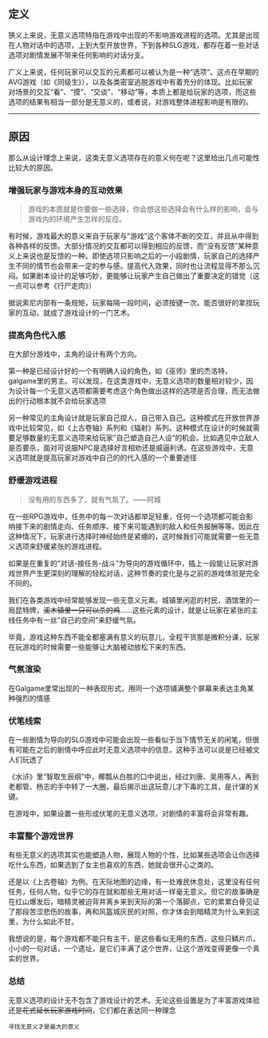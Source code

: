 ## 定义

狭义上来说，无意义选项特指在游戏中出现的不影响游戏进程的选项。尤其是出现在人物对话中的选项，上到大型开放世界，下到各种SLG游戏，都存在着一些对话选项对剧情发展不带来任何影响的对话分支。

广义上来说，任何玩家可以交互的元素都可以被认为是一种“选项”。这点在早期的AVG游戏（如《同级生》），以及各类密室逃脱游戏中有着充分的体现。比如玩家对场景的交互“看”、“摸”、“交谈”、“移动”等，本质上都是给玩家的选项，而这些选项的结果有相当一部分是无意义的，或者说，对游戏整体进程影响是有限的。

---

## 原因

那么从设计理念上来说，这类无意义选项存在的意义何在呢？这里给出几点可能性比较大的原因。

### 增强玩家与游戏本身的互动效果

> 游戏的本质就是你要做一些选择，你会想这些选择会有什么样的影响，会与游戏内的环境产生怎样的反应。

有时候，游戏最大的意义来自于玩家与“游戏”这个客体不断的交互，并且从中得到各种各样的反馈。大部分情况的交互都可以得到相应的反馈，而“没有反馈”某种意义上来说也是反馈的一种。即使选项只影响之后的一小段剧情，玩家自己的选择产生不同的情节也会带来一定的参与感。提高代入效果，同时也让流程显得不那么沉闷。如果剧本设计的足够巧妙，更能够让玩家产生自己做出了重要决定的错觉（这一点可以参考《行尸走肉》）

据说索尼内部有一条规矩，玩家每隔一段时间，必须按键一次。能否很好的拿捏玩家的互动，就成了游戏设计的一门艺术。

### 提高角色代入感

在大部分游戏中，主角的设计有两个方向。

第一种是已经设计好的一个有明确人设的角色，如《巫师》里的杰洛特，galgame里的男主。可以发现，在这类游戏中，无意义选项的数量相对较少，因为设计每一个无意义选项都需要考虑这个角色做出这样的选项是否合理，而无法做出的行动根本就不会给玩家选项

另一种常见的主角设计就是玩家自己捏人，自己带入自己。这种模式在开放世界游戏中比较常见，如《上古卷轴》系列和《辐射》系列。这种模式在设计的时候就需要足够数量的无意义选项来给玩家”自己塑造自己人设“的机会。比如遇见中立敌人是否要杀，面对可说服NPC是选择好言相劝还是威逼利诱。在这些游戏中，无意义选项就是提高玩家对游戏中自己的的代入感的一个重要途径


### 舒缓游戏进程

> 没有用的东西多了，就有气氛了。——阿城


在一些RPG游戏中，任务中的每一次对话都举足轻重，任何一个选项都可能会影响接下来的剧情走向、任务顺序、接下来可能遇到的敌人和任务报酬等等。因此在这种情况下，玩家进行选择时神经始终是紧绷的，这时候我们可能就需要一些无意义选项来舒缓紧张的游戏进程。

如果是在重复的“对话-接任务-战斗”为导向的游戏循环中，插上一段能让玩家对游戏世界产生更深刻的理解的轻松对话，这种节奏的变化是与之前的游戏体验是完全不同的。

我们在各类游戏中经常能够发现一些无意义元素。城镇里闲逛的村民，酒馆里的一局昆特牌，~~溪木镇里一只可以杀的鸡~~……这些元素的设计，就是让玩家在紧张的主线任务中有一丝“自己的空间”来舒缓气氛。

毕竟，游戏这种东西不能全都塞满有意义的玩意儿，全程干货那是微积分课，玩家在玩游戏的时候需要一些能够让大脑被动放松下来的东西。


### 气氛渲染

在Galgame里常出现的一种表现形式，用同一个选项铺满整个屏幕来表达主角某种强烈的情感

### 伏笔线索

在一些剧情为导向的SLG游戏中可能会出现一些看似于当下情节无关的闲笔，但很有可能在之后的剧情中呼应此时无意义选项中的信息，这种手法可以说是已经被文人们玩透了

《水浒》里“智取生辰纲”中，椰瓢从白胜的口中说出，经过刘唐、吴用等人，再到老都管、杨志的手中转了一大圈，最后揭示出这玩意儿才下毒的工具，是计谋的关键。

在游戏中，如果设置一些形成伏笔的无意义选项，对剧情的丰富将会非常有趣。


### 丰富整个游戏世界


有些无意义的选项其实也能塑造人物，展现人物的个性，比如某些选项会让你选择吃什么东西，如果选到了女主也喜欢的东西，她就会很开心之类的。

还是以《上古卷轴》为例。在天际地图的边缘，有一处难民休息处，这里没有任何任务，任何人物，似乎它的存在就和那些无用对话一样毫无意义。但它的故事确是在红山爆发后，暗精灵被迫背井离乡来到天际的第一个落脚点，它的累累白骨见证了那段苦涩悲伤的故事，再和风盔城灰民的对照，你才体会到暗精灵为什么来到这里，为什么如此不甘。

我想说的是，每个游戏都不能只有主干，是这些看似无用的东西，这些只鳞片爪，小小的一句对话，一个遗址，是它们丰满了这个世界，让这个游戏变得更像一个真实的世界。

### 总结

无意义选项的设计无不包含了游戏设计的艺术。无论这些设置是为了丰富游戏体验还是~~花式延长玩家游戏时间~~，它们都在表达同一种理念
    
    寻找无意义才是最大的意义
